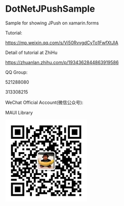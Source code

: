 # DotNetJPushSample
Sample for showing JPush on xamarin.forms 

Tutorial:

https://mp.weixin.qq.com/s/Vi50RvvgdCyTo1FwfXtJlA

Detail of tutorial at ZhiHu

https://zhuanlan.zhihu.com/p/1934362844863919586

QQ Group:

521288080

313308215

WeChat Official Account(微信公众号):

MAUI Library

<img src="https://github.com/jingliancui/DotNetJPushSample/blob/master/Images/wechatqrcode.jpg?raw=true"/>

